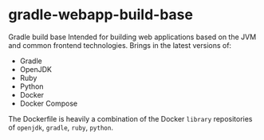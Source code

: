 # gradle-webapp-build-base

Gradle build base Intended for building web applications based on the JVM and common frontend technologies. Brings in the latest versions of:

* Gradle
* OpenJDK
* Ruby
* Python
* Docker
* Docker Compose

The Dockerfile is heavily a combination of the Docker `library` repositories of `openjdk`, `gradle`, `ruby`, `python`.

